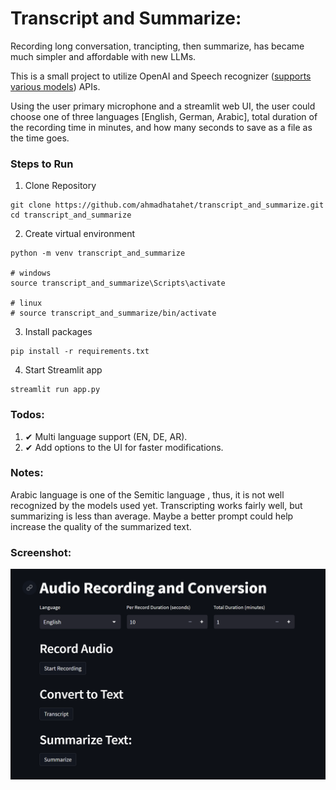 # Transcript and Summarize:
Recording long conversation, trancipting, then summarize, has became much simpler and affordable with new LLMs.

This is a small project to utilize OpenAI and  Speech recognizer ([supports various models](https://pypi.org/project/SpeechRecognition/)) APIs.

Using the user primary microphone and a streamlit web UI, the user could choose one of three languages [English, German, Arabic], total duration of the recording time in minutes, and how many seconds to save as a file as the time goes.

### Steps to Run
1. Clone Repository
```
git clone https://github.com/ahmadhatahet/transcript_and_summarize.git
cd transcript_and_summarize
```
2. Create virtual environment
```
python -m venv transcript_and_summarize

# windows
source transcript_and_summarize\Scripts\activate

# linux
# source transcript_and_summarize/bin/activate
```
3. Install packages
```
pip install -r requirements.txt
```
4. Start Streamlit app
```
streamlit run app.py
```


### Todos:
1. ✔ Multi language support (EN, DE, AR).
2. ✔ Add options to the UI for faster modifications.


### Notes:
Arabic language is one of the Semitic language , thus, it is not well recognized by the models used yet.
Transcripting works fairly well, but summarizing is less than average. Maybe a better prompt could help increase the quality of the summarized text.


### Screenshot:
![Screenshot of the streamlit UI](https://github.com/ahmadhatahet/transcript_and_summarize/blob/master/home_screen.png?raw=true)